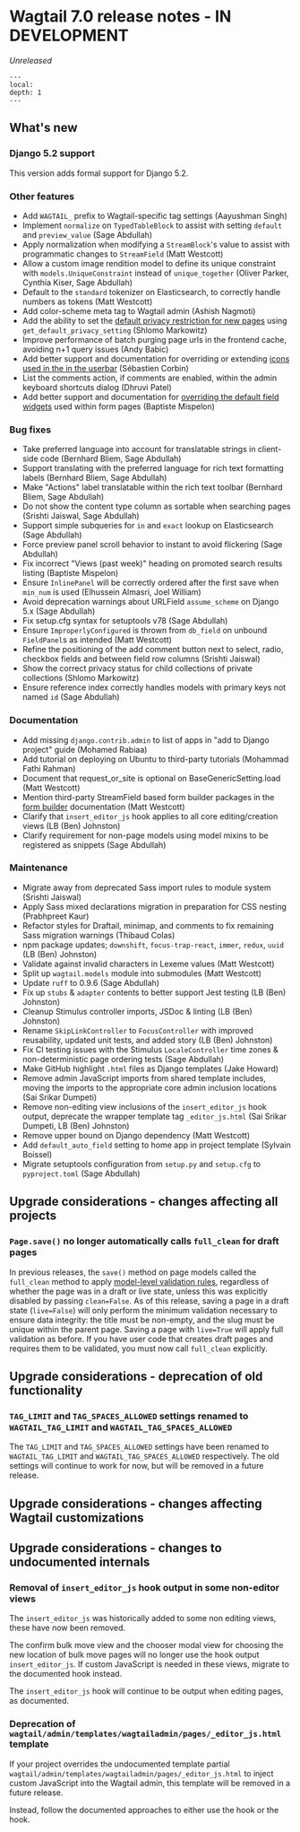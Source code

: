 # Wagtail 7.0 release notes - IN DEVELOPMENT

_Unreleased_

```{contents}
---
local:
depth: 1
---
```

## What's new

### Django 5.2 support

This version adds formal support for Django 5.2.

### Other features

 * Add `WAGTAIL_` prefix to Wagtail-specific tag settings (Aayushman Singh)
 * Implement `normalize` on `TypedTableBlock` to assist with setting `default` and `preview_value` (Sage Abdullah)
 * Apply normalization when modifying a `StreamBlock`'s value to assist with programmatic changes to `StreamField` (Matt Westcott)
 * Allow a custom image rendition model to define its unique constraint with `models.UniqueConstraint` instead of `unique_together` (Oliver Parker, Cynthia Kiser, Sage Abdullah)
 * Default to the `standard` tokenizer on Elasticsearch, to correctly handle numbers as tokens (Matt Westcott)
 * Add color-scheme meta tag to Wagtail admin (Ashish Nagmoti)
 * Add the ability to set the [default privacy restriction for new pages](set_default_page_privacy) using `get_default_privacy_setting` (Shlomo Markowitz)
 * Improve performance of batch purging page urls in the frontend cache, avoiding n+1 query issues (Andy Babic)
 * Add better support and documentation for overriding or extending [icons used in the in the userbar](custom_icons_userbar) (Sébastien Corbin)
 * List the comments action, if comments are enabled, within the admin keyboard shortcuts dialog (Dhruvi Patel)
 * Add better support and documentation for [overriding the default field widgets](custom_form_field_type_widgets) used within form pages (Baptiste Mispelon)

### Bug fixes

 * Take preferred language into account for translatable strings in client-side code (Bernhard Bliem, Sage Abdullah)
 * Support translating with the preferred language for rich text formatting labels (Bernhard Bliem, Sage Abdullah)
 * Make "Actions" label translatable within the rich text toolbar (Bernhard Bliem, Sage Abdullah)
 * Do not show the content type column as sortable when searching pages (Srishti Jaiswal, Sage Abdullah)
 * Support simple subqueries for `in` and `exact` lookup on Elasticsearch (Sage Abdullah)
 * Force preview panel scroll behavior to instant to avoid flickering (Sage Abdullah)
 * Fix incorrect "Views (past week)" heading on promoted search results listing (Baptiste Mispelon)
 * Ensure `InlinePanel` will be correctly ordered after the first save when `min_num` is used (Elhussein Almasri, Joel William)
 * Avoid deprecation warnings about URLField `assume_scheme` on Django 5.x (Sage Abdullah)
 * Fix setup.cfg syntax for setuptools v78 (Sage Abdullah)
 * Ensure `ImproperlyConfigured` is thrown from `db_field` on unbound `FieldPanel`s as intended (Matt Westcott)
 * Refine the positioning of the add comment button next to select, radio, checkbox fields and between field row columns (Srishti Jaiswal)
 * Show the correct privacy status for child collections of private collections (Shlomo Markowitz)
 * Ensure reference index correctly handles models with primary keys not named `id` (Sage Abdullah)

### Documentation

 * Add missing `django.contrib.admin` to list of apps in "add to Django project" guide (Mohamed Rabiaa)
 * Add tutorial on deploying on Ubuntu to third-party tutorials (Mohammad Fathi Rahman)
 * Document that request_or_site is optional on BaseGenericSetting.load (Matt Westcott)
 * Mention third-party StreamField based form builder packages in the [form builder](form_builder) documentation (Matt Westcott)
 * Clarify that `insert_editor_js` hook applies to all core editing/creation views (LB (Ben) Johnston)
 * Clarify requirement for non-page models using model mixins to be registered as snippets (Sage Abdullah)

### Maintenance

 * Migrate away from deprecated Sass import rules to module system (Srishti Jaiswal)
 * Apply Sass mixed declarations migration in preparation for CSS nesting (Prabhpreet Kaur)
 * Refactor styles for Draftail, minimap, and comments to fix remaining Sass migration warnings (Thibaud Colas)
 * npm package updates; `downshift`, `focus-trap-react`, `immer`, `redux`, `uuid` (LB (Ben) Johnston)
 * Validate against invalid characters in Lexeme values (Matt Westcott)
 * Split up `wagtail.models` module into submodules (Matt Westcott)
 * Update `ruff` to 0.9.6 (Sage Abdullah)
 * Fix up `stubs` & `adapter` contents to better support Jest testing (LB (Ben) Johnston)
 * Cleanup Stimulus controller imports, JSDoc & linting (LB (Ben) Johnston)
 * Rename `SkipLinkController` to `FocusController` with improved reusability, updated unit tests, and added story (LB (Ben) Johnston)
 * Fix CI testing issues with the Stimulus `LocaleController` time zones & non-deterministic page ordering tests (Sage Abdullah)
 * Make GitHub highlight `.html` files as Django templates (Jake Howard)
 * Remove admin JavaScript imports from shared template includes, moving the imports to the appropriate core admin inclusion locations (Sai Srikar Dumpeti)
 * Remove non-editing view inclusions of the `insert_editor_js` hook output, deprecate the wrapper template tag `_editor_js.html` (Sai Srikar Dumpeti, LB (Ben) Johnston)
 * Remove upper bound on Django dependency (Matt Westcott)
 * Add `default_auto_field` setting to home app in project template (Sylvain Boissel)
 * Migrate setuptools configuration from `setup.py` and `setup.cfg` to `pyproject.toml` (Sage Abdullah)

## Upgrade considerations - changes affecting all projects

### `Page.save()` no longer automatically calls `full_clean` for draft pages

In previous releases, the `save()` method on page models called the `full_clean` method to apply [model-level validation rules](inv:django#validating-objects), regardless of whether the page was in a draft or live state, unless this was explicitly disabled by passing `clean=False`. As of this release, saving a page in a draft state (`live=False`) will only perform the minimum validation necessary to ensure data integrity: the title must be non-empty, and the slug must be unique within the parent page. Saving a page with `live=True` will apply full validation as before. If you have user code that creates draft pages and requires them to be validated, you must now call `full_clean` explicitly.

## Upgrade considerations - deprecation of old functionality

### `TAG_LIMIT` and `TAG_SPACES_ALLOWED` settings renamed to `WAGTAIL_TAG_LIMIT` and `WAGTAIL_TAG_SPACES_ALLOWED`

The `TAG_LIMIT` and `TAG_SPACES_ALLOWED` settings have been renamed to `WAGTAIL_TAG_LIMIT` and `WAGTAIL_TAG_SPACES_ALLOWED` respectively. The old settings will continue to work for now, but will be removed in a future release.

## Upgrade considerations - changes affecting Wagtail customizations

## Upgrade considerations - changes to undocumented internals

### Removal of `insert_editor_js` hook output in some non-editor views

The `insert_editor_js` was historically added to some non editing views, these have now been removed.

The confirm bulk move view and the chooser modal view for choosing the new location of bulk move pages will no longer use the hook output `insert_editor_js`. If custom JavaScript is needed in these views, migrate to the documented [](insert_global_admin_js) hook instead.

The `insert_editor_js` hook will continue to be output when editing pages, as documented.

### Deprecation of `wagtail/admin/templates/wagtailadmin/pages/_editor_js.html` template

If your project overrides the undocumented template partial `wagtail/admin/templates/wagtailadmin/pages/_editor_js.html` to inject custom JavaScript into the Wagtail admin, this template will be removed in a future release.

Instead, follow the documented approaches to either use the [](insert_editor_js) hook or the [](insert_global_admin_js) hook.
